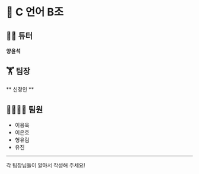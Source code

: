 # 📝 C 언어 B조 
## 👨‍💻 튜터
**양윤석**
## 🏋 팀장
** 신정인 **
## 👨‍👨‍👧‍👦 팀원</br>
* 이용욱</br>
* 이은호</br>
* 형유림</br>
* 유진</br>
-------------
각 팀장님들이 알아서 작성해 주세요!
